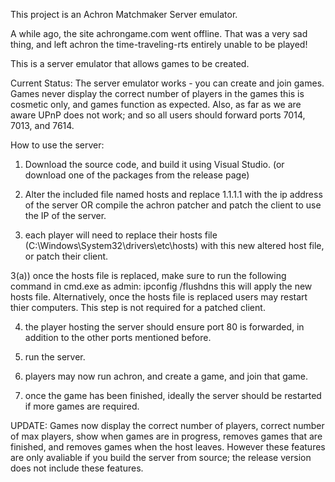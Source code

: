 This project is an Achron Matchmaker Server emulator.

A while ago, the site achrongame.com went offline.
That was a very sad thing, and left achron the time-traveling-rts entirely unable to be played!

This is a server emulator that allows games to be created.

Current Status:
The server emulator works - you can create and join games.
Games never display the correct number of players in the games this is cosmetic only, and games function as expected.
Also, as far as we are aware UPnP does not work; and so all users should forward ports 7014, 7013, and 7614.

How to use the server:
1) Download the source code, and build it using Visual Studio. (or download one of the packages from the release page)

2) Alter the included file named hosts and replace 1.1.1.1 with the ip address of the server OR compile the achron patcher and patch the client to use the IP of the server.

3) each player will need to replace their hosts file (C:\Windows\System32\drivers\etc\hosts) with this new altered host file, or patch their client.

3(a)) once the hosts file is replaced, make sure to run the following command in cmd.exe as admin: 
ipconfig /flushdns
this will apply the new hosts file. Alternatively, once the hosts file is replaced users may restart thier computers. 
This step is not required for a patched client.

4) the player hosting the server should ensure port 80 is forwarded, in addition to the other ports mentioned before.

5) run the server.

6) players may now run achron, and create a game, and join that game.

7) once the game has been finished, ideally the server should be restarted if more games are required.

UPDATE:
Games now display the correct number of players, correct number of max players, show when games are in progress, removes games that are finished, and removes games when the host leaves. However these features are only avaliable if you build the server from source; the release version does not include these features.

